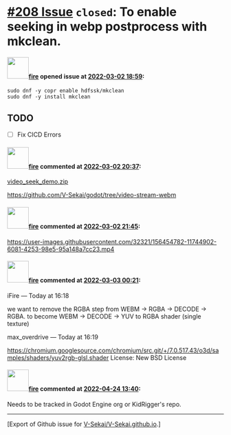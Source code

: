 # [\#208 Issue](https://github.com/V-Sekai/V-Sekai.github.io/issues/208) `closed`: To enable seeking in webp postprocess with mkclean.

#### <img src="https://avatars.githubusercontent.com/u/32321?u=c2e06a3d2b49a467aa907e54aa259516440267cc&v=4" width="50">[fire](https://github.com/fire) opened issue at [2022-03-02 18:59](https://github.com/V-Sekai/V-Sekai.github.io/issues/208):

```
sudo dnf -y copr enable hdfssk/mkclean
sudo dnf -y install mkclean
```

## TODO

- [ ] Fix CICD Errors

#### <img src="https://avatars.githubusercontent.com/u/32321?u=c2e06a3d2b49a467aa907e54aa259516440267cc&v=4" width="50">[fire](https://github.com/fire) commented at [2022-03-02 20:37](https://github.com/V-Sekai/V-Sekai.github.io/issues/208#issuecomment-1057354847):

[video_seek_demo.zip](https://github.com/V-Sekai/V-Sekai/files/8172766/video_seek_demo.zip)

https://github.com/V-Sekai/godot/tree/video-stream-webm

#### <img src="https://avatars.githubusercontent.com/u/32321?u=c2e06a3d2b49a467aa907e54aa259516440267cc&v=4" width="50">[fire](https://github.com/fire) commented at [2022-03-02 21:45](https://github.com/V-Sekai/V-Sekai.github.io/issues/208#issuecomment-1057423581):


https://user-images.githubusercontent.com/32321/156454782-11744902-6081-4253-98e5-95a148a7cc23.mp4

#### <img src="https://avatars.githubusercontent.com/u/32321?u=c2e06a3d2b49a467aa907e54aa259516440267cc&v=4" width="50">[fire](https://github.com/fire) commented at [2022-03-03 00:21](https://github.com/V-Sekai/V-Sekai.github.io/issues/208#issuecomment-1057533778):

iFire — Today at 16:18

we want to remove the RGBA step from WEBM -> RGBA -> DECODE -> RGBA. to become WEBM -> DECODE -> YUV to RGBA shader (single texture) 

max_overdrive — Today at 16:19

https://chromium.googlesource.com/chromium/src.git/+/7.0.517.43/o3d/samples/shaders/yuv2rgb-glsl.shader License: New BSD License

#### <img src="https://avatars.githubusercontent.com/u/32321?u=c2e06a3d2b49a467aa907e54aa259516440267cc&v=4" width="50">[fire](https://github.com/fire) commented at [2022-04-24 13:40](https://github.com/V-Sekai/V-Sekai.github.io/issues/208#issuecomment-1107844232):

Needs to be tracked in Godot Engine org or KidRigger's repo.


-------------------------------------------------------------------------------



[Export of Github issue for [V-Sekai/V-Sekai.github.io](https://github.com/V-Sekai/V-Sekai.github.io).]
